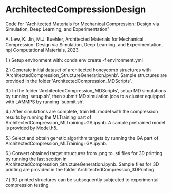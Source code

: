 # ArchitectedCompressionDesign
Code for "Architected Materials for Mechanical Compression: Design via Simulation, Deep Learning, and Experimentation"

A. Lew, K. Jin, M.J. Buehler, Architected Materials for Mechanical Compression: Design via Simulation, Deep Learning, and Experimentation, npj Computational Materials, 2023 

1.) Setup environment with: conda env create -f environment.yml

2.)	Generate initial dataset of architected honeycomb structures with 'ArchitectedCompression_StructureGeneration.ipynb'. Sample structures are provided in the folder 'ArchitectedCompression_MDScripts'.

3.)	In the folder 'ArchitectedCompression_MDScripts', setup MD simulations by running 'setup.sh', then submit MD simulation jobs to a cluster equipped with LAMMPS by running 'submit.sh'.

4.)	After simulations are complete, train ML model with the compression results by running the MLTraining part of ArchitectedCompression_MLTraining+GA.ipynb. A sample pretrained model is provided by Model.h5.

5.)	Select and obtain genetic algorithm targets by running the GA part of ArchitectedCompression_MLTraining+GA.ipynb.

6.)	Convert obtained target structures from .png to .stl files for 3D printing by running the last section in ArchitectedCompression_StructureGeneration.ipynb. Sample files for 3D printing are provided in the folder ArchitectedCompression_3DPrinting.

7.) 3D printed structures can be subsequently subjected to experimental compression testing.

